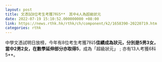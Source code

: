 ```yaml
---
layout: post
title: 文憑試8位考生考獲7科5**　其中4人為超級狀元
date: 2022-07-19 15:10:52.000000000 +08:00
link: https://news.rthk.hk/rthk/ch/component/k2/1658390-20220719.htm
categories: rthk
---
```


中學文憑試明日放榜，今年有8位考生考獲7科5**佳績成為狀元，分別是5男3女，當中2男2女，在數學延伸部分亦取得5**，成為「超級狀元」﹔亦有13人考獲6科5**。

